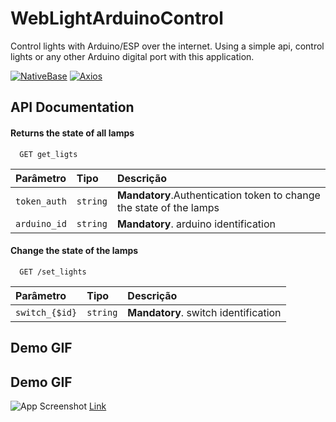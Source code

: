 
# WebLightArduinoControl

Control lights with Arduino/ESP over the internet.
Using a simple api, control lights or any other Arduino digital port with this application.



[![NativeBase](https://img.shields.io/static/v1?label=NativeBase&message=3.4.9&color=blue)](https://docs.nativebase.io/)
[![Axios](https://img.shields.io/static/v1?label=axios&message=27.2&color=white)](https://axios-http.com/ptbr/docs/intro)


## API Documentation

#### Returns the state of all lamps

```http
  GET get_ligts
```

| Parâmetro   | Tipo       | Descrição                           |
| :---------- | :--------- | :---------------------------------- |
| `token_auth` | `string` | **Mandatory**.Authentication token to change the state of the lamps |
| `arduino_id` | `string` | **Mandatory**. arduino identification |

#### Change the state of the lamps

```http
  GET /set_lights
```

| Parâmetro   | Tipo       | Descrição                                   |
| :---------- | :--------- | :------------------------------------------ |
| `switch_{$id}`      | `string` | **Mandatory**. switch identification |




## Demo GIF


## Demo GIF

![App Screenshot](https://link.storjshare.io/s/jxan5bf56rg7jwklmc2kaqiaoqsq/projetos/arduinolightcontrolweb/demonstra%C3%A7%C3%A3o%20.gif?wrap=0)
[Link](https://link.storjshare.io/s/jxan5bf56rg7jwklmc2kaqiaoqsq/projetos/arduinolightcontrolweb/demonstra%C3%A7%C3%A3o%20.gif)

